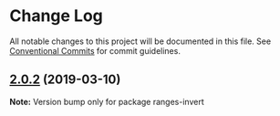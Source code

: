 # Change Log

All notable changes to this project will be documented in this file.
See [Conventional Commits](https://conventionalcommits.org) for commit guidelines.

## [2.0.2](https://gitlab.com/codsen/codsen/compare/ranges-invert@2.0.1...ranges-invert@2.0.2) (2019-03-10)

**Note:** Version bump only for package ranges-invert

